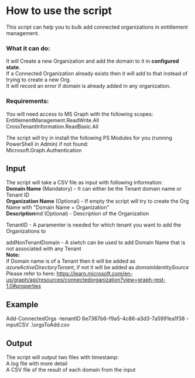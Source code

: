 
# How to use the script

This script can help you to bulk add connected organizations in entitlement management.

### What it can do:  
It will Create a new Organization and add the domain to it in **configured state**.  
If a Connected Organization already exists then it will add to that instead of trying to create a new Org.  
It will record an error if domain is already added in any organization.  

### Requirements:
You will need access to MS Graph with the following scopes:  
EntitlementManagement.ReadWrite.All  
CrossTenantInformation.ReadBasic.All

The script will try in install the following PS Modules for you (running PowerShell in Admin) if not found:  
Microsoft.Graph.Authentication  


## Input
The script will take a CSV file as input with following information:  
**Domain Name** (Mandatory) - It can either be the Tenant domain name or Tenant ID  
**Organization Name** (Optional) - If empty the script will try to create the Org Name with "Domain Name + Organization"  
**Description**md (Optional) - Description of the Organization

TenantID - A paramenter is needed for which tenant you want to add the Organizations to   

addNonTenantDomain - A siwtch can be used to add Domain Name that is not associated with any Tenant  
**Note:**  
If Domain name is of a Tenant then it will be added as *azureActiveDirectoryTenant*, if not it will be added as *domainIdentitySource*  
Please refer to here: https://learn.microsoft.com/en-us/graph/api/resources/connectedorganization?view=graph-rest-1.0#properties


## Example
Add-ConnectedOrgs -tenantID 6e7367b6-f9a5-4c86-a3d3-7a5991ea1f38 -inputCSV .\orgsToAdd.csv  

## Output
The script will output two files with timestamp:  
A log file with more detail  
A CSV file of the result of each domain from the input  